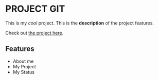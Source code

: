 # PROJECT GIT

This is my _cool_ project. This is the **description** of the project features.

Check out [the project here](https://aditilham.com).

## Features

- About me
- My Project
- My Status